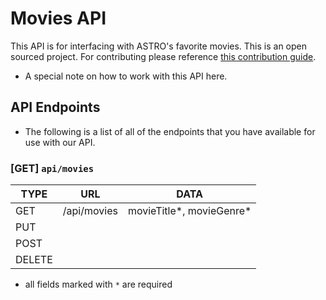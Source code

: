 # Movies API

This API is for interfacing with ASTRO's favorite movies. This is an open sourced project. For contributing please reference [this contribution guide](www.github.com/astro11).

* A special note on how to work with this API here.

## API Endpoints

* The following is a list of all of the endpoints that you have available for use with our API.

### [GET] `api/movies`

| TYPE          | URL               | DATA                      |
| ------------- | ----------------  | ------------------------- |
| GET           | /api/movies       | movieTitle*, movieGenre*  |
| PUT           |                   |                           |
| POST          |                   |                           |
| DELETE        |                   |                           |


* all fields marked with `*` are required
